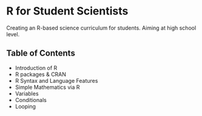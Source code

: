 # R for Student Scientists
Creating an R-based science curriculum for students. Aiming at high school level.

## Table of Contents
 - Introduction of R
 - R packages & CRAN
 - R Syntax and Language Features
  - Simple Mathematics via R
  - Variables
  - Conditionals
  - Looping



